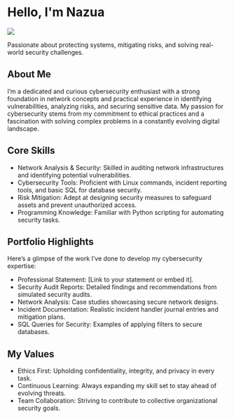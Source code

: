 # Hello, I'm Nazua 
<a href="https://www.linkedin.com/in/nazwam/"><img src="https://img.shields.io/badge/-LinkedIn-0072b1?&style=for-the-badge&logo=linkedin&logoColor=white" /></a>

Passionate about protecting systems, mitigating risks, and solving real-world security challenges.

## About Me
I’m a dedicated and curious cybersecurity enthusiast with a strong foundation in network concepts and practical experience in identifying vulnerabilities, analyzing risks, and securing sensitive data. My passion for cybersecurity stems from my commitment to ethical practices and a fascination with solving complex problems in a constantly evolving digital landscape.

## Core Skills
- Network Analysis & Security: Skilled in auditing network infrastructures and identifying potential vulnerabilities.
- Cybersecurity Tools: Proficient with Linux commands, incident reporting tools, and basic SQL for database security.
- Risk Mitigation: Adept at designing security measures to safeguard assets and prevent unauthorized access.
- Programming Knowledge: Familiar with Python scripting for automating security tasks.

## Portfolio Highlights
Here’s a glimpse of the work I’ve done to develop my cybersecurity expertise:

- Professional Statement: [Link to your statement or embed it].
- Security Audit Reports: Detailed findings and recommendations from simulated security audits.
- Network Analysis: Case studies showcasing secure network designs.
- Incident Documentation: Realistic incident handler journal entries and mitigation plans.
- SQL Queries for Security: Examples of applying filters to secure databases.
## My Values
- Ethics First: Upholding confidentiality, integrity, and privacy in every task.
- Continuous Learning: Always expanding my skill set to stay ahead of evolving threats.
- Team Collaboration: Striving to contribute to collective organizational security goals.
